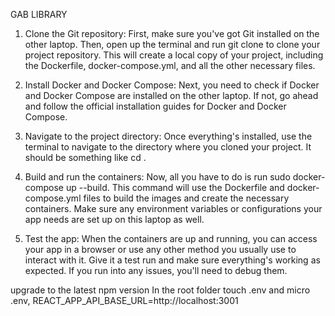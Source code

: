 GAB LIBRARY

1. Clone the Git repository: First, make sure you've got Git installed on the other laptop. Then, open up the terminal and run git clone <your-repo-url> to clone your project repository. This will create a local copy of your project, including the Dockerfile, docker-compose.yml, and all the other necessary files.

2. Install Docker and Docker Compose: Next, you need to check if Docker and Docker Compose are installed on the other laptop. If not, go ahead and follow the official installation guides for Docker and Docker Compose.

3. Navigate to the project directory: Once everything's installed, use the terminal to navigate to the directory where you cloned your project. It should be something like cd <your-project-folder>.

4. Build and run the containers: Now, all you have to do is run sudo docker-compose up --build. This command will use the Dockerfile and docker-compose.yml files to build the images and create the necessary containers. Make sure any environment variables or configurations your app needs are set up on this laptop as well.

5. Test the app: When the containers are up and running, you can access your app in a browser or use any other method you usually use to interact with it. Give it a test run and make sure everything's working as expected. If you run into any issues, you'll need to debug them.

upgrade to the latest npm version
In the root folder touch .env and micro .env, REACT_APP_API_BASE_URL=http://localhost:3001
